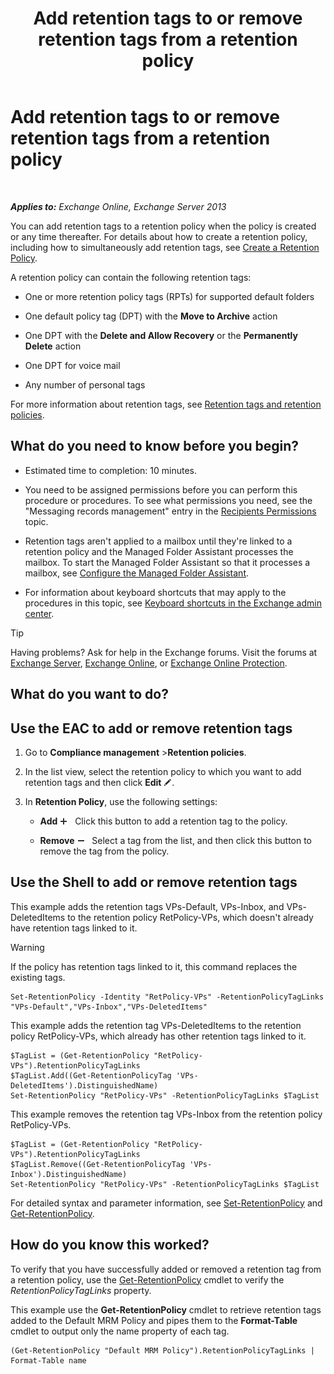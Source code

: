 ﻿---
title: 'Add retention tags to or remove retention tags from a retention policy'
TOCTitle: Add retention tags to or remove retention tags from a retention policy
ms:assetid: 3a5196ce-2764-453d-9bc1-5ec22d06b40d
ms:mtpsurl: https://technet.microsoft.com/en-us/library/Dd362328(v=EXCHG.150)
ms:contentKeyID: 49318576
ms.date: 12/10/2017
mtps_version: v=EXCHG.150
---

# Add retention tags to or remove retention tags from a retention policy

 

_**Applies to:** Exchange Online, Exchange Server 2013_


You can add retention tags to a retention policy when the policy is created or any time thereafter. For details about how to create a retention policy, including how to simultaneously add retention tags, see [Create a Retention Policy](https://docs.microsoft.com/en-us/exchange/security-and-compliance/messaging-records-management/create-a-retention-policy).

A retention policy can contain the following retention tags:

  - One or more retention policy tags (RPTs) for supported default folders

  - One default policy tag (DPT) with the **Move to Archive** action

  - One DPT with the **Delete and Allow Recovery** or the **Permanently Delete** action

  - One DPT for voice mail

  - Any number of personal tags

For more information about retention tags, see [Retention tags and retention policies](https://docs.microsoft.com/en-us/exchange/security-and-compliance/messaging-records-management/retention-tags-and-policies).

## What do you need to know before you begin?

  - Estimated time to completion: 10 minutes.

  - You need to be assigned permissions before you can perform this procedure or procedures. To see what permissions you need, see the "Messaging records management" entry in the [Recipients Permissions](recipients-permissions-exchange-2013-help.md) topic.

  - Retention tags aren't applied to a mailbox until they're linked to a retention policy and the Managed Folder Assistant processes the mailbox. To start the Managed Folder Assistant so that it processes a mailbox, see [Configure the Managed Folder Assistant](configure-the-managed-folder-assistant-exchange-2013-help.md).

  - For information about keyboard shortcuts that may apply to the procedures in this topic, see [Keyboard shortcuts in the Exchange admin center](keyboard-shortcuts-in-the-exchange-admin-center-exchange-online-protection-help.md).


> [!TIP]
> Having problems? Ask for help in the Exchange forums. Visit the forums at <A href="https://go.microsoft.com/fwlink/p/?linkid=60612">Exchange Server</A>, <A href="https://go.microsoft.com/fwlink/p/?linkid=267542">Exchange Online</A>, or <A href="https://go.microsoft.com/fwlink/p/?linkid=285351">Exchange Online Protection</A>.



## What do you want to do?

## Use the EAC to add or remove retention tags

1.  Go to **Compliance management** \>**Retention policies**.

2.  In the list view, select the retention policy to which you want to add retention tags and then click **Edit** ![Edit icon](images/JJ218640.6f53ccb2-1f13-4c02-bea0-30690e6ea71d(EXCHG.150).gif "Edit icon").

3.  In **Retention Policy**, use the following settings:
    
      - **Add** ![Add Icon](images/JJ218640.c1e75329-d6d7-4073-a27d-498590bbb558(EXCHG.150).gif "Add Icon")   Click this button to add a retention tag to the policy.
    
      - **Remove** ![Remove icon](images/Dd362328.479b6ced-8d64-4277-a725-f17fea202b28(EXCHG.150).gif "Remove icon")   Select a tag from the list, and then click this button to remove the tag from the policy.

## Use the Shell to add or remove retention tags

This example adds the retention tags VPs-Default, VPs-Inbox, and VPs-DeletedItems to the retention policy RetPolicy-VPs, which doesn't already have retention tags linked to it.


> [!WARNING]
> If the policy has retention tags linked to it, this command replaces the existing tags.



    Set-RetentionPolicy -Identity "RetPolicy-VPs" -RetentionPolicyTagLinks "VPs-Default","VPs-Inbox","VPs-DeletedItems"

This example adds the retention tag VPs-DeletedItems to the retention policy RetPolicy-VPs, which already has other retention tags linked to it.

    $TagList = (Get-RetentionPolicy "RetPolicy-VPs").RetentionPolicyTagLinks
    $TagList.Add((Get-RetentionPolicyTag 'VPs-DeletedItems').DistinguishedName)
    Set-RetentionPolicy "RetPolicy-VPs" -RetentionPolicyTagLinks $TagList

This example removes the retention tag VPs-Inbox from the retention policy RetPolicy-VPs.

    $TagList = (Get-RetentionPolicy "RetPolicy-VPs").RetentionPolicyTagLinks
    $TagList.Remove((Get-RetentionPolicyTag 'VPs-Inbox').DistinguishedName)
    Set-RetentionPolicy "RetPolicy-VPs" -RetentionPolicyTagLinks $TagList

For detailed syntax and parameter information, see [Set-RetentionPolicy](https://technet.microsoft.com/en-us/library/dd335196\(v=exchg.150\)) and [Get-RetentionPolicy](https://technet.microsoft.com/en-us/library/dd298086\(v=exchg.150\)).

## How do you know this worked?

To verify that you have successfully added or removed a retention tag from a retention policy, use the [Get-RetentionPolicy](https://technet.microsoft.com/en-us/library/dd298086\(v=exchg.150\)) cmdlet to verify the *RetentionPolicyTagLinks* property.

This example use the **Get-RetentionPolicy** cmdlet to retrieve retention tags added to the Default MRM Policy and pipes them to the **Format-Table** cmdlet to output only the name property of each tag.

    (Get-RetentionPolicy "Default MRM Policy").RetentionPolicyTagLinks | Format-Table name

